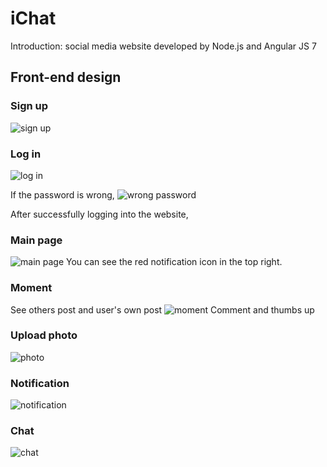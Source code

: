 # iChat
Introduction: social media website developed by Node.js and Angular JS 7
## Front-end design
### Sign up
<img src="https://raw.githubusercontent.com/eherozhao/iChat/master/images/sign up.png" alt="sign up" align=center/>

### Log in
<img src="https://raw.githubusercontent.com/eherozhao/iChat/master/images/log in.png" alt="log in" align=center/>

If the password is wrong,
<img src="https://raw.githubusercontent.com/eherozhao/iChat/master/images/login pass wrong.png" alt="wrong password" align=center/>

After successfully logging into the website,
### Main page
<img src="https://raw.githubusercontent.com/eherozhao/iChat/master/images/main page.png" alt="main page" align=center/>
You can see the red notification icon in the top right.

### Moment
See others post and user's own post
<img src="https://raw.githubusercontent.com/eherozhao/iChat/master/images/moment.png" alt="moment" align=center/>
Comment and thumbs up

### Upload photo
<img src="https://raw.githubusercontent.com/eherozhao/iChat/master/images/photo.png" alt="photo" align=center/>

### Notification
<img src="https://raw.githubusercontent.com/eherozhao/iChat/master/images/notification.png" alt="notification" align=center/>

### Chat
<img src="https://raw.githubusercontent.com/eherozhao/iChat/master/images/chat.png" alt="chat" align=center/>
